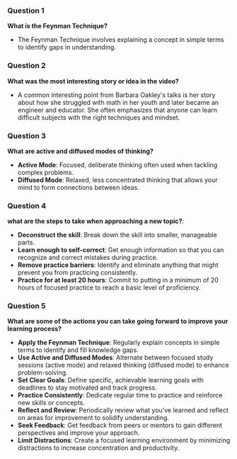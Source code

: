 ### Question 1
 **What is the Feynman Technique?** 
  - The Feynman Technique involves explaining a concept in simple terms to identify gaps in understanding.

### Question 2
 **What was the most interesting story or idea in the video?**
- A common interesting point from Barbara Oakley's talks is her story about how she struggled with math in her youth and later became an engineer and educator. She often emphasizes that anyone can learn difficult subjects with the right techniques and mindset.

### Question 3
 **What are active and diffused modes of thinking?**
  - **Active Mode**: Focused, deliberate thinking often used when tackling complex problems.
  - **Diffused Mode**: Relaxed, less concentrated thinking that allows your mind to form connections between ideas.

### Question 4
 **what are the steps to take when approaching a new topic?**:
 - **Deconstruct the skill**: Break down the skill into smaller, manageable parts.
 - **Learn enough to self-correct**: Get enough information so that you can recognize and correct mistakes during practice.
 - **Remove practice barriers**: Identify and eliminate anything that might prevent you from practicing consistently.
 - **Practice for at least 20 hours**: Commit to putting in a minimum of 20 hours of focused practice to reach a basic level of proficiency.

### Question 5

**What are some of the actions you can take going forward to improve your learning process?**

- **Apply the Feynman Technique**: Regularly explain concepts in simple terms to identify and fill knowledge gaps.
- **Use Active and Diffused Modes**: Alternate between focused study sessions (active mode) and relaxed thinking (diffused mode) to enhance problem-solving.
- **Set Clear Goals**: Define specific, achievable learning goals with deadlines to stay motivated and track progress.
- **Practice Consistently**: Dedicate regular time to practice and reinforce new skills or concepts.
- **Reflect and Review**: Periodically review what you've learned and reflect on areas for improvement to solidify understanding.
- **Seek Feedback**: Get feedback from peers or mentors to gain different perspectives and improve your approach.
- **Limit Distractions**: Create a focused learning environment by minimizing distractions to increase concentration and productivity.
